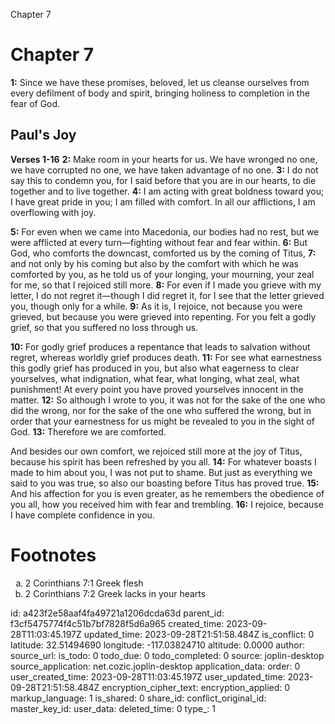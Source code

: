 Chapter 7

# Chapter 7

**1:** Since we have these promises, beloved, let us cleanse ourselves from every defilment of body and spirit, bringing holiness to completion in the fear of God.

## Paul's Joy
**Verses 1-16**
**2:** Make room in your hearts for us. We have wronged no one, we have corrupted no one, we have taken advantage of no one.
**3:** I do not say this to condemn you, for I said before that you are in our hearts, to die together and to live together.
**4:** I am acting with great boldness toward you; I have great pride in you; I am filled with comfort. In all our afflictions, I am overflowing with joy.

**5:** For even when we came into Macedonia, our bodies had no rest, but we were afflicted at every turn—fighting without fear and fear within.
**6:** But God, who comforts the downcast, comforted us by the coming of Titus,
**7:** and not only by his coming but also by the comfort with which he was comforted by you, as he told us of your longing, your mourning, your zeal for me, so that I rejoiced still more.
**8:** For even if I made you grieve with my letter, I do not regret it—though I did regret it, for I see that the letter grieved you, though only for a while.
**9:** As it is, I rejoice, not because you were grieved, but because you were grieved into repenting. For you felt a godly grief, so that you suffered no loss through us.

**10:** For godly grief produces a repentance that leads to salvation without regret, whereas worldly grief produces death.
**11:** For see what earnestness this godly grief has produced in you, but also what eagerness to clear yourselves, what indignation, what fear, what longing, what zeal, what punishment! At every point you have proved yourselves innocent in the matter.
**12:** So although I wrote to you, it was not for the sake of the one who did the wrong, nor for the sake of the one who suffered the wrong, but in order that your earnestness for us might be revealed to you in the sight of God.
**13:** Therefore we are comforted.

And besides our own comfort, we rejoiced still more at the joy of Titus, because his spirit has been refreshed by you all.
**14:** For whatever boasts I made to him about you, I was not put to shame. But just as everything we said to you was true, so also our boasting before Titus has proved true.
**15:** And his affection for you is even greater, as he remembers the obedience of you all, how you received him with fear and trembling.
**16:** I rejoice, because I have complete confidence in you.

# Footnotes
<ol type='a'>
	<li>2 Corinthians 7:1 Greek flesh</li>
	<li>2 Corinthians 7:2 Greek lacks in your hearts</li>
</ol>


id: a423f2e58aaf4fa49721a1206dcda63d
parent_id: f3cf5475774f4c51b7bf7828f5d6a965
created_time: 2023-09-28T11:03:45.197Z
updated_time: 2023-09-28T21:51:58.484Z
is_conflict: 0
latitude: 32.51494690
longitude: -117.03824710
altitude: 0.0000
author: 
source_url: 
is_todo: 0
todo_due: 0
todo_completed: 0
source: joplin-desktop
source_application: net.cozic.joplin-desktop
application_data: 
order: 0
user_created_time: 2023-09-28T11:03:45.197Z
user_updated_time: 2023-09-28T21:51:58.484Z
encryption_cipher_text: 
encryption_applied: 0
markup_language: 1
is_shared: 0
share_id: 
conflict_original_id: 
master_key_id: 
user_data: 
deleted_time: 0
type_: 1